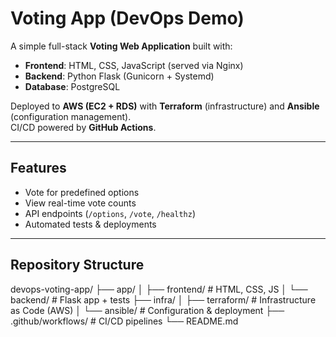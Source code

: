 # Voting App (DevOps Demo)

A simple full-stack **Voting Web Application** built with:
- **Frontend**: HTML, CSS, JavaScript (served via Nginx)
- **Backend**: Python Flask (Gunicorn + Systemd)
- **Database**: PostgreSQL

Deployed to **AWS (EC2 + RDS)** with **Terraform** (infrastructure) and **Ansible** (configuration management).  
CI/CD powered by **GitHub Actions**.

---

## Features
- Vote for predefined options
- View real-time vote counts
- API endpoints (`/options`, `/vote`, `/healthz`)
- Automated tests & deployments

---

## Repository Structure
devops-voting-app/
├── app/
│ ├── frontend/ # HTML, CSS, JS
│ └── backend/ # Flask app + tests
├── infra/
│ ├── terraform/ # Infrastructure as Code (AWS)
│ └── ansible/ # Configuration & deployment
├── .github/workflows/ # CI/CD pipelines
└── README.md
